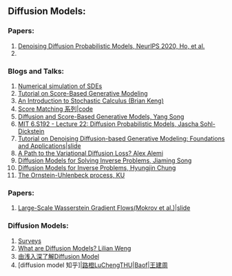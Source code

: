 ## Diffusion Models:

### Papers:
1. [Denoising Diffusion Probabilistic Models, NeurIPS 2020, Ho, et al.](https://proceedings.neurips.cc/paper/2020/file/4c5bcfec8584af0d967f1ab10179ca4b-Paper.pdf)
2. 
















### Blogs and Talks:

1. [Numerical simulation of SDEs](https://random-walks.org/content/misc/sde/num-sde.html)
2. [Tutorial on Score-Based Generative Modeling](https://colab.research.google.com/drive/120kYYBOVa1i0TD85RjlEkFjaWDxSFUx3?usp=sharing#scrollTo=21v75FhSkfCq)
3. [An Introduction to Stochastic Calculus (Brian Keng)](https://bjlkeng.github.io/posts/an-introduction-to-stochastic-calculus/)
4. [Score Matching 系列](https://bobondemon.github.io/2022/01/08/Estimation-of-Non-Normalized-Statistical-Models-by-Score-Matching/)|[code](https://github.com/Ending2015a/toy_gradlogp/blob/master/toy_gradlogp/energy.py)   
5. [Diffusion and Score-Based Generative Models, Yang Song](https://www.youtube.com/watch?v=wMmqCMwuM2Q)
6. [MIT 6.S192 - Lecture 22: Diffusion Probabilistic Models, Jascha Sohl-Dickstein](https://www.youtube.com/watch?v=XCUlnHP1TNM)
7. [Tutorial on Denoising Diffusion-based Generative Modeling: Foundations and Applications](https://www.youtube.com/watch?v=cS6JQpEY9cs)|[slide](https://drive.google.com/file/d/1DYHDbt1tSl9oqm3O333biRYzSCOtdtmn/view)
8. [A Path to the Variational Diffusion Loss? Alex Alemi](https://blog.alexalemi.com/diffusion.html)
9. [Diffusion Models for Solving Inverse Problems, Jiaming Song](https://www.youtube.com/watch?v=DvUAiqTCMAg)
10. [Diffusion Models for Inverse Problems, Hyungjin Chung](https://www.youtube.com/watch?v=F5S8VBBncGw)
11. [The Ornstein-Uhlenbeck process, KU](https://web.math.ku.dk/~susanne/StatDiff/Overheads1b)


### Papers:
1. [Large-Scale Wasserstein Gradient Flows(Mokrov et al.)](https://proceedings.neurips.cc/paper/2021/file/810dfbbebb17302018ae903e9cb7a483-Paper.pdf)|[slide](https://bayesgroup.github.io/bmml_sem/2021/Mokrov_Large_Scale_Wasserstein_Gradient_Flows.pdf)


### Diffusion Models:
1. [Surveys](https://github.com/heejkoo/Awesome-Diffusion-Models) 
2. [What are Diffusion Models? Lilian Weng](https://lilianweng.github.io/posts/2021-07-11-diffusion-models/#forward-diffusion-process)
3. [由浅入深了解Diffusion Model](https://zhuanlan.zhihu.com/p/525106459) 
4. [diffusion model 知乎]|[路橙LuChengTHU](https://www.zhihu.com/question/536012286/answer/2533146567?s_r=0&utm_campaign=shareopn&utm_content=group5_myAnswer&utm_medium=social&utm_oi=595205091167571968&utm_source=wechat_session)|[Baof](https://www.zhihu.com/question/536012286)|[王建周](https://zhuanlan.zhihu.com/p/607117094)
